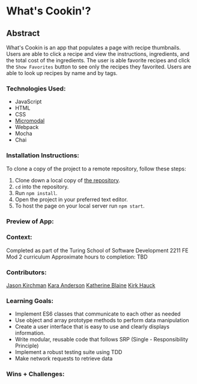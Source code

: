 # What's Cookin'?

## Abstract

What's Cookin is an app that populates a page with recipe thumbnails. Users are able to click a recipe and view the instructions, ingredients, and the total cost of the ingredients. The user is able favorite recipes and click the `Show Favorites` button to see only the recipes they favorited. Users are able to look up recipes by name and by tags.

### Technologies Used:
- JavaScript
- HTML
- CSS
- [Micromodal](https://www.npmjs.com/package/micromodal)
- Webpack
- Mocha
- Chai

### Installation Instructions:

To clone a copy of the project to a remote repository, follow these steps:

1. Clone down a local copy of [the repository](https://github.com/kirch1/whats-cookin).
1. `cd` into the repository.
1. Run `npm install`.
1. Open the project in your preferred text editor.
1. To host the page on your local server run `npm start`.

### Preview of App:

### Context:

Completed as part of the Turing School of Software Development 2211 FE Mod 2 curriculum
Approximate hours to completion: TBD

### Contributors:

[Jason Kirchman](https://github.com/kirch1)
[Kara Anderson](https://github.com/Kanderson58)
[Katherine Blaine](https://github.com/KatherineBlaine)
[Kirk Hauck](https://github.com/kirkhauck)

### Learning Goals:

- Implement ES6 classes that communicate to each other as needed
- Use object and array prototype methods to perform data manipulation
- Create a user interface that is easy to use and clearly displays information.
- Write modular, reusable code that follows SRP (Single - Responsibility Principle)
- Implement a robust testing suite using TDD
- Make network requests to retrieve data

### Wins + Challenges: